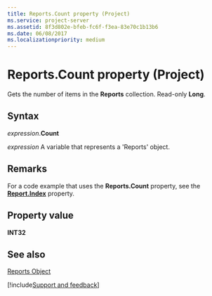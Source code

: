```yaml
---
title: Reports.Count property (Project)
ms.service: project-server
ms.assetid: 8f3d802e-bfeb-fc6f-f3ea-83e70c1b13b6
ms.date: 06/08/2017
ms.localizationpriority: medium
---
```



# Reports.Count property (Project)
Gets the number of items in the **Reports** collection. Read-only **Long**.

## Syntax

_expression_.**Count**

_expression_ A variable that represents a 'Reports' object.


## Remarks

For a code example that uses the **Reports.Count** property, see the **[Report.Index](Project.report.index.md)** property.


## Property value

 **INT32**


## See also


[Reports Object](Project.reports.md)

[!include[Support and feedback](~/includes/feedback-boilerplate.md)]